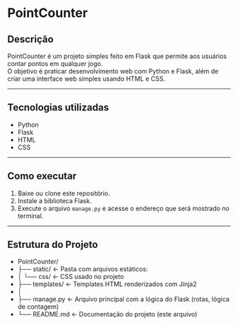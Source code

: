 # PointCounter

## Descrição

PointCounter é um projeto simples feito em Flask que permite aos usuários contar pontos em qualquer jogo.  
O objetivo é praticar desenvolvimento web com Python e Flask, além de criar uma interface web simples usando HTML e CSS.

---

## Tecnologias utilizadas

- Python  
- Flask  
- HTML  
- CSS  

---

## Como executar

1. Baixe ou clone este repositório.  
2. Instale a biblioteca Flask.  
3. Execute o arquivo `manage.py` e acesse o endereço que será mostrado no terminal.

---

## Estrutura do Projeto

- PointCounter/
- ├── static/ ← Pasta com arquivos estáticos:
- │ └── css/ ← CSS usado no projeto
- ├── templates/ ← Templates HTML renderizados com Jinja2
- │
- ├── manage.py ← Arquivo principal com a lógica do Flask (rotas, lógica de contagem)
- └── README.md ← Documentação do projeto (este arquivo)
  
